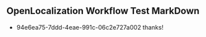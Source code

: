 ## OpenLocalization Workflow Test MarkDown
* 94e6ea75-7ddd-4eae-991c-06c2e727a002 thanks!

<!--HONumber=Jul16_HO3-->


